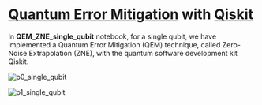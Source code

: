 # [Quantum Error Mitigation](https://arxiv.org/abs/2210.00921) with [Qiskit](https://github.com/Qiskit)

In __QEM_ZNE_single_qubit__ notebook, for a single qubit, we have implemented a Quantum Error Mitigation (QEM) technique, called Zero-Noise Extrapolation (ZNE), with the quantum software development kit Qiskit.


![p0_single_qubit](https://github.com/ArunSehrawat/Quantum_Error_Mitigation_with_Qiskit/assets/99533657/c50da6f0-2007-422c-ac1f-86ab4f86ed12)

![p1_single_qubit](https://github.com/ArunSehrawat/Quantum_Error_Mitigation_with_Qiskit/assets/99533657/31e2f8d4-a5d9-41d5-a725-25a2ec651f1b)
